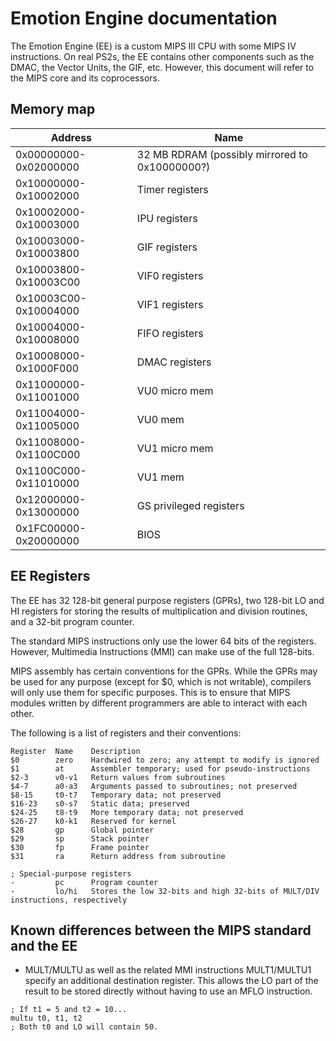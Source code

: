 # Emotion Engine documentation

The Emotion Engine (EE) is a custom MIPS III CPU with some MIPS IV instructions. On real PS2s, the EE contains other components such as the DMAC, the Vector Units, the GIF, etc. However, this document will refer to the MIPS core and its coprocessors.

## Memory map
|Address|Name|
|-------|----|
|0x00000000-0x02000000| 32 MB RDRAM (possibly mirrored to 0x10000000?)|
|0x10000000-0x10002000| Timer registers|
|0x10002000-0x10003000| IPU registers|
|0x10003000-0x10003800| GIF registers|
|0x10003800-0x10003C00| VIF0 registers|
|0x10003C00-0x10004000| VIF1 registers|
|0x10004000-0x10008000| FIFO registers|
|0x10008000-0x1000F000| DMAC registers|
|0x11000000-0x11001000| VU0 micro mem|
|0x11004000-0x11005000| VU0 mem|
|0x11008000-0x1100C000| VU1 micro mem|
|0x1100C000-0x11010000| VU1 mem|
|0x12000000-0x13000000| GS privileged registers|
|0x1FC00000-0x20000000| BIOS|

## EE Registers
The EE has 32 128-bit general purpose registers (GPRs), two 128-bit LO and HI registers for storing the results of multiplication and division routines, and a 32-bit program counter.

The standard MIPS instructions only use the lower 64 bits of the registers. However, Multimedia Instructions (MMI) can make use of the full 128-bits.

MIPS assembly has certain conventions for the GPRs. While the GPRs may be used for any purpose (except for $0, which is not writable), compilers will only use them for specific purposes. This is to ensure that MIPS modules written by different programmers are able to interact with each other.

The following is a list of registers and their conventions:

```
Register  Name    Description
$0        zero    Hardwired to zero; any attempt to modify is ignored
$1        at      Assembler temporary; used for pseudo-instructions
$2-3      v0-v1   Return values from subroutines
$4-7      a0-a3   Arguments passed to subroutines; not preserved
$8-15     t0-t7   Temporary data; not preserved
$16-23    s0-s7   Static data; preserved
$24-25    t8-t9   More temporary data; not preserved
$26-27    k0-k1   Reserved for kernel
$28       gp      Global pointer
$29       sp      Stack pointer
$30       fp      Frame pointer
$31       ra      Return address from subroutine

; Special-purpose registers
-         pc      Program counter
-         lo/hi   Stores the low 32-bits and high 32-bits of MULT/DIV instructions, respectively
```

## Known differences between the MIPS standard and the EE

* MULT/MULTU as well as the related MMI instructions MULT1/MULTU1 specify an additional destination register. This allows the LO part of the result to be stored directly without having to use an MFLO instruction.

```
; If t1 = 5 and t2 = 10...
multu t0, t1, t2
; Both t0 and LO will contain 50.
```
